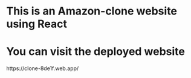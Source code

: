 # This is an Amazon-clone website using React


<h1>You can visit the deployed website</h1>
<p>https://clone-8de1f.web.app/</p>
